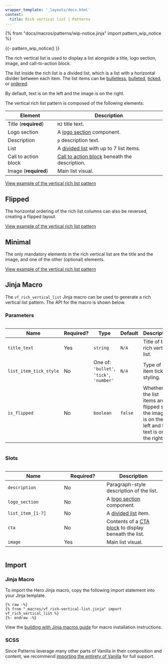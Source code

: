 ```yaml
---
wrapper_template: '_layouts/docs.html'
context:
  title: Rich vertical list | Patterns
---
```


{% from "docs/macros/patterns/wip-notice.jinja" import pattern_wip_notice %}

{{- pattern_wip_notice() }}

The rich vertical list is used to display a list alongside a title, logo section, image, and call-to-action block.

The list inside the rich list is a divided list, which is a list with a horizontal divider between each item.
The list items can be [bulletless](/docs/patterns/lists#bulletless-with-horizontal-divider),
[bulleted](/docs/patterns/lists#bulleted-with-horizontal-divider),
[ticked](/docs/patterns/lists#ticked-with-horizontal-divider),
or [ordered](/docs/patterns/lists#ordered-lists-with-horizontal-divider).

By default, text is on the left and the image is on the right.

The vertical rich list pattern is composed of the following elements:

| Element              | Description                                                                                    |
| -------------------- | ---------------------------------------------------------------------------------------------- |
| Title (**required**) | <code>H2</code> title text.                                                                    |
| Logo section         | A [logo section](/docs/patterns/logo-section) component.                                       |
| Description          | <code>p</code> description text.                                                               |
| List                 | A [divided list](/docs/patterns/lists#ticked-with-horizontal-divider) with up to 7 list items. |
| Call to action block | [Call to action block](/docs/patterns/cta-block) beneath the description.                      |
| Image (**required**) | Main list visual.                                                                              |

<div class="embedded-example"><a href="/docs/examples/patterns/rich-list-vertical/ticked" class="js-example" data-lang="jinja">
View example of the vertical rich list pattern
</a></div>

## Flipped

The horizontal ordering of the rich list columns can also be reversed, creating a flipped layout.

<div class="embedded-example"><a href="/docs/examples/patterns/rich-list-vertical/ticked-flipped" class="js-example" data-lang="jinja">
View example of the vertical rich list pattern
</a></div>

## Minimal

The only mandatory elements in the rich vertical list are the title and the image, and one of the other (optional) elements.

<div class="embedded-example"><a href="/docs/examples/patterns/rich-list-vertical/minimal" class="js-example" data-lang="jinja">
View example of the vertical rich list pattern
</a></div>

## Jinja Macro

The `vf_rich_vertical_list` Jinja macro can be used to generate a rich vertical list pattern. The API for the macro is shown below.

### Parameters

<div style="overflow: auto;">
  <table>
    <thead>
      <tr>
        <th style="width: 220px;">Name</th>
        <th style="width: 160px;">Required?</th>
        <th style="width: 160px;">Type</th>
        <th style="width: 160px;">Default</th>
        <th style="width: 250px;">Description</th>
      </tr>
    </thead>
    <tbody>
      <tr>
        <td>
          <code>title_text</code>
        </td>
        <td>
          Yes
        </td>
        <td>
          <code>string</code>
        </td>
        <td>
          <code>N/A</code>
        </td>
        <td>
          Title of the rich vertical list.
        </td>
      </tr>
      <tr>
        <td>
          <code>list_item_tick_style</code>
        </td>
        <td>
          No
        </td>
        <td>
          One of:<br>
          <code>'bullet'</code>,<br>
          <code>'tick'</code>,<br>
          <code>'number'</code>
        </td>
        <td>
          <code>N/A</code>
        </td>
        <td>
          Type of list item tick styling.
        </td>
      </tr>
      <tr>
        <td>
          <code>is_flipped</code>
        </td>
        <td>
          No
        </td>
        <td>
          <code>boolean</code>
        </td>
        <td>
          <code>false</code>
        </td>
        <td>
          Whether the list items are flipped so the image is on the left and the text is on the right.
        </td>
      </tr>
    </tbody>
  </table>
</div>

### Slots

<div style="overflow: auto;">
  <table>
    <thead>
      <tr>
        <th style="width: 220px;">Name</th>
        <th style="width: 160px;">Required?</th>
        <th style="width: 250px;">Description</th>
      </tr>
    </thead>
    <tbody>
      <tr>
        <td>
          <code>description</code>
        </td>
        <td>
          No
        </td>
        <td>
          Paragraph-style description of the list.
        </td>
      </tr>
      <tr>
        <td>
          <code>logo_section</code>
        </td>
        <td>
          No
        </td>
        <td>
          A <a href="/docs/patterns/logo-section">logo section</a> component.
        </td>
      </tr>
      <tr>
        <td>
          <code>list_item_[1-7]</code>
        </td>
        <td>
          No
        </td>
        <td>
          A <a href="/docs/patterns/lists#ticked-with-horizontal-divider">divided list</a> item.
        </td>
      </tr>
      <tr>
        <td>
          <code>cta</code>
        </td>
        <td>
          No
        </td>
        <td>
          Contents of a <a href="/docs/patterns/cta-block">CTA block</a> to display beneath the list.
        </td>
      </tr>
      <tr>
        <td>
          <code>image</code>
        </td>
        <td>
          Yes
        </td>
        <td>
          Main list visual.
        </td>
      </tr>
    </tbody>
  </table>
</div>

## Import

### Jinja Macro

To import the Hero Jinja macro, copy the following import statement into your
Jinja template.

```jinja
{% raw -%}
{% from "_macros/vf_rich-vertical-list.jinja" import vf_rich_vertical_list %}
{%- endraw -%}
```

View the [building with Jinja macros guide](/docs/building-vanilla#jinja-macros)
for macro installation instructions.

### SCSS

Since Patterns leverage many other parts of Vanilla in their composition and content, we
recommend [importing the entirety of Vanilla](/docs#install) for full support.
